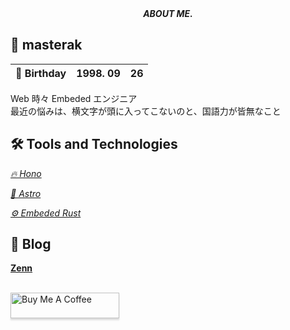 <div align="center">
    <i>
      <b>
        ABOUT ME.
      </b>
    </i>
</div>

## &#x1f914; masterak

| &#x1f382; Birthday | 1998. 09 | 26 |
| --- | :---: | --- |

<p>
    Web 時々 Embeded エンジニア<br>
    最近の悩みは、横文字が頭に入ってこないのと、国語力が皆無なこと
</p>

## &#x1f6e0; Tools and Technologies

*[&#x1f525; Hono](https://hono.dev/)*

*[&#x1f680; Astro](https://astro.build/)*

*[&#x2699; Embeded Rust](https://www.rust-lang.org/what/embedded/)*

## &#x1f4d2; Blog

**[Zenn](https://zenn.dev/masterak)**


<br><a href="https://www.buymeacoffee.com/masterak" target="_blank"><img src="https://www.buymeacoffee.com/assets/img/custom_images/orange_img.png" alt="Buy Me A Coffee" style="height: 41px !important;width: 174px !important;box-shadow: 0px 3px 2px 0px rgba(190, 190, 190, 0.5) !important;-webkit-box-shadow: 0px 3px 2px 0px rgba(190, 190, 190, 0.5) !important;" ></a>
